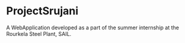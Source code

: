 # ProjectSrujani
A WebApplication developed as a part of the summer internship at the Rourkela Steel Plant, SAIL.
